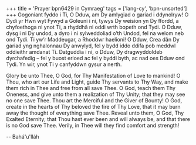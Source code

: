 +++
title = 'Prayer bpn6429 in Cymraeg'
tags = ['lang-cy', 'bpn-unsorted']
+++
Gogoniant fyddo i Ti, O Dduw, am Dy amlygiad o gariad i ddynolryw!  O Dydi yr Hwn wyt Fywyd a Goleuni i ni, tywys Dy weision yn Dy ffordd, a chyfoethoga ni ynot Ti, a rhyddhâ ni oddi wrth bopeth ond Tydi.
O Dduw, dysg i ni Dy undod, a dyro i ni sylweddoliad o’th Undod, fel na welom neb ond Tydi.  Ti yw’r Maddeugar, a Rhoddwr haelioni!
O Dduw, Crea dân Dy gariad yng nghalonnau Dy anwylyd, fel y bydd iddo ddifa pob meddwl oddieithr amdanat Ti.
Datguddia i ni, o Dduw, Dy dragwyddoldeb dyrchafedig – fel y buost erioed ac fel y byddi byth, ac nad oes Dduw ond Tydi.  Yn wir, ynot Ti y canfyddwn gysur a nerth.


Glory be unto Thee, O God, for Thy Manifestation of Love to mankind! O Thou, who art our Life and Light, guide Thy servants to Thy Way, and make them rich in Thee and free from all save Thee.
O God, teach them Thy Oneness, and give unto them a realization of Thy Unity; that they may see no one save Thee. Thou art the Merciful and the Giver of Bounty!
O God, create in the hearts of Thy beloved the fire of Thy Love, that it may burn away the thought of everything save Thee.
Reveal unto them, O God, Thy Exalted Eternity; that Thou hast ever been and will always be, and that there is no God save Thee. Verily, in Thee will they find comfort and strength!

-- Bahá'u'lláh
